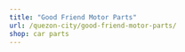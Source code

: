 ```yaml
---
title: "Good Friend Motor Parts"
url: /quezon-city/good-friend-motor-parts/
shop: car parts
---
```

